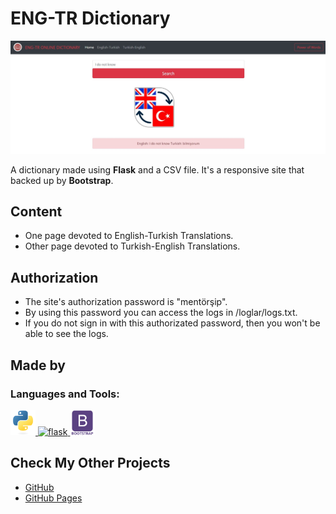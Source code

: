 
# ENG-TR Dictionary

<img src="/croppedImage.jpg"></img>

A dictionary made using **Flask** and a CSV file. It's a responsive site that backed up by **Bootstrap**.

## Content
- One page devoted to English-Turkish Translations.
- Other page devoted to Turkish-English Translations.

## Authorization
- The site's authorization password is "mentörşip".
- By using this password you can access the logs in /loglar/logs.txt.
- If you do not sign in with this authorizated password, then you won't be able to see the logs.



## Made by
<h3 align="left">Languages and Tools:</h3>
<p align="left"> 
   <a href="https://www.python.org" target="_blank"> <img src="https://raw.githubusercontent.com/devicons/devicon/master/icons/python/python-original.svg" alt="python" width="40" height="40"/> </a><a href="https://flask.palletsprojects.com/" target="_blank"> <img src="https://www.vectorlogo.zone/logos/pocoo_flask/pocoo_flask-icon.svg" alt="flask" width="40" height="40"/> </a> <a href="https://getbootstrap.com" target="_blank"> <img src="https://raw.githubusercontent.com/devicons/devicon/master/icons/bootstrap/bootstrap-plain-wordmark.svg" alt="bootstrap" width="40" height="40"/> </a></p>

## Check My Other Projects
- <a href="https://github.com/davutkulaksiz">GitHub</a>
- <a href="https://davutkulaksiz.github.io/">GitHub Pages</a>

